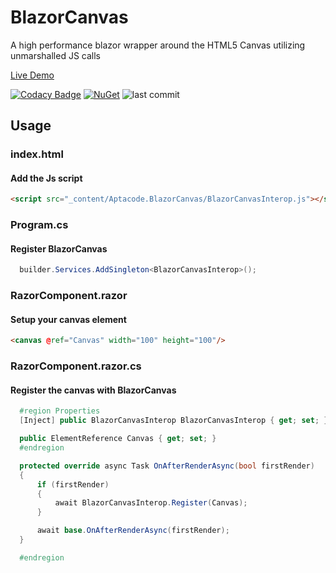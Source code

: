 # BlazorCanvas
A high performance blazor wrapper around the HTML5 Canvas utilizing unmarshalled JS calls


[Live Demo](https://aptacode.github.io/BlazorCanvas/)


[![Codacy Badge](https://app.codacy.com/project/badge/Grade/249116ea839b4c689cada11bbc89ab0b)](https://www.codacy.com/gh/Aptacode/BlazorCanvas/dashboard?utm_source=github.com&amp;utm_medium=referral&amp;utm_content=Aptacode/BlazorCanvas&amp;utm_campaign=Badge_Grade)
[![NuGet](https://img.shields.io/nuget/v/Aptacode.BlazorCanvas.svg?style=flat)](https://www.nuget.org/packages/Aptacode.BlazorCanvas/)
![last commit](https://img.shields.io/github/last-commit/Aptacode/BlazorCanvas?style=flat-square&cacheSeconds=86000)

## Usage
### index.html
#### Add the Js script
```html
<script src="_content/Aptacode.BlazorCanvas/BlazorCanvasInterop.js"></script>
```

### Program.cs
#### Register BlazorCanvas
```csharp
  builder.Services.AddSingleton<BlazorCanvasInterop>();
```

### RazorComponent.razor
#### Setup your canvas element
```html
<canvas @ref="Canvas" width="100" height="100"/>
```

### RazorComponent.razor.cs
#### Register the canvas with BlazorCanvas
```csharp
  #region Properties
  [Inject] public BlazorCanvasInterop BlazorCanvasInterop { get; set; }

  public ElementReference Canvas { get; set; }
  #endregion

  protected override async Task OnAfterRenderAsync(bool firstRender)
  {
      if (firstRender)
      {
          await BlazorCanvasInterop.Register(Canvas);
      }

      await base.OnAfterRenderAsync(firstRender);
  }

  #endregion
 ```


    
